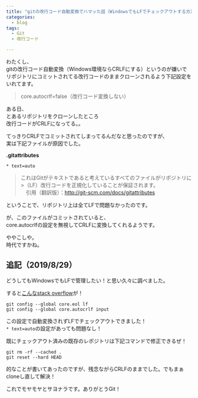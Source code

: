 ```yaml
---
title: "gitの改行コード自動変換でハマッた話（WindowsでもLFでチェックアウトする方法）"
categories:
  - blog
tags:
  - Git
  - 改行コード

---
```


わたくし、  
gitの改行コード自動変換（Windows環境ならCRLFにする）というのが嫌いで  
リポジトリにコミットされてる改行コードのままクローンされるよう下記設定をいれてます。  
>core.autocrlf=false（改行コード変換しない）  
  
  
ある日、  
とあるリポジトリをクローンしたところ  
改行コードがCRLFになってる。。  
  
てっきりCRLFでコミットされてしまってるんだなと思ったのですが、  
実は下記ファイルが原因でした。  
  
  
**.gitattributes**  

```text
* text=auto
```

>これはGitがテキストであると考えているすべてのファイルがリポジトリに>（LF）改行コードを正規化していることが保証されます。  
>　引用（翻訳版）：http://git-scm.com/docs/gitattributes  
  
  
ということで、リポジトリ上は全てLFで問題なかったのです。  
  
が、このファイルがコミットされていると、  
core.autocrlfの設定を無視してCRLFに変換してくれるようです。  
  
ややこしや。  
時代ですかね。  
  
## 追記（2019/8/29）  
  
どうしてもWindowsでもLFで管理したい！と思い久々に調べました。  
  
すると[こんなstack overflow](https://stackoverflow.com/questions/2517190/how-do-i-force-git-to-use-lf-instead-of-crlf-under-windows/33424884#33424884)が！  
  
```
git config --global core.eol lf
git config --global core.autocrlf input
```

この設定で自動変換されずLFでチェックアウトできました！  
`* text=auto`の設定があっても問題なし！  
  
既にチェックアウト済みの既存のレポジトリは下記コマンドで修正できるぜ！  
  
```
git rm -rf --cached .
git reset --hard HEAD
```

的なことが書いてあったのですが、残念ながらCRLFのままでした。でもまぁcloneし直して解決！  
  
これでモヤモヤとサヨナラです。ありがとうGit！  
